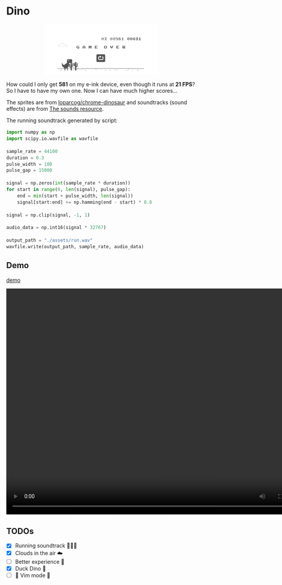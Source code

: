 # Dino

<p align="center">
  <img src="./assets/bigme.png" alt="bigme" width="300">
</p>

How could I only get **581** on my e-ink device, even though it runs at **21 FPS**?
So I have to have my own one. Now I can have much higher scores...

The sprites are from [loparcog/chrome-dinosaur](https://github.com/loparcog/chrome-dinosaur) and soundtracks (sound effects) are from [The sounds resource](https://www.sounds-resource.com/browser_games/googlechromedinosaurgame/sound/18002/).

The running soundtrack generated by script:

```python
import numpy as np
import scipy.io.wavfile as wavfile

sample_rate = 44100
duration = 0.3
pulse_width = 100
pulse_gap = 15000

signal = np.zeros(int(sample_rate * duration))
for start in range(0, len(signal), pulse_gap):
    end = min(start + pulse_width, len(signal))
    signal[start:end] += np.hamming(end - start) * 0.8

signal = np.clip(signal, -1, 1)

audio_data = np.int16(signal * 32767)

output_path = "./assets/run.wav"
wavfile.write(output_path, sample_rate, audio_data)
```

## Demo

[demo](./assets/demo.mp4)

<p align="center">
<video width="800" height="600" controls>
  <source src="./assets/demo.mp4" type="video/mp4">
</video>
</p>

## TODOs

- [x] Running soundtrack 🏃‍♂️‍➡️
- [x] Clouds in the air ☁️
- [ ] Better experience 🎲
- [x] Duck Dino 🦖
- [ ]  Vim mode 
